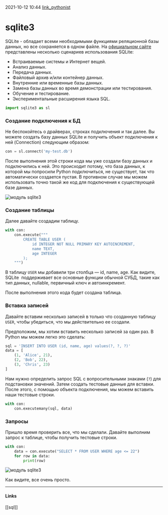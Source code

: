 2021-10-12 10:44
[link_pythonist](https://pythonist.ru/rabota-s-bazoj-dannyh-modul-sqlite3/)
# sqlite3
SQLite -  обладает всеми необходимыми функциями реляционной базы данных, но все сохраняется в одном файле. На [официальном сайте](https://www.sqlite.org/index.html) представлены несколько сценариев использования SQLite:

-   Встраиваемые системы и Интернет вещей.
-   Анализ данных.
-   Передача данных.
-   Файловый архив и/или контейнер данных.
-   Внутренние или временные базы данных.
-   Замена базы данных во время демонстрации или тестирования.
-   Обучение и тестирование.
-   Экспериментальные расширения языка SQL.
```py
import sqlite3 as sl
```
### Создание подключения к БД

Не беспокойтесь о драйверах, строках подключения и так далее. Вы можете создать базу данных SQLite и получить объект подключения к ней (Connection) следующим образом:
```py
con = sl.connect('my-test.db')
```
После выполнения этой строки кода мы уже создали базу данных и подключились к ней. Это происходит потому, что база данных, к которой мы попросили Python подключиться, не существует, так что автоматически создается пустая. В противном случае мы можем использовать точно такой же код для подключения к существующей базе данных.

![модуль sqlite3](https://miro.medium.com/max/700/1*rviROzOMi1ymOQ4DvLgDsQ.png)

### Создание таблицы

Далее давайте создадим таблицу.
```py
with con:
    con.execute("""
        CREATE TABLE USER (
            id INTEGER NOT NULL PRIMARY KEY AUTOINCREMENT,
            name TEXT,
            age INTEGER
        );
    """)
```

В таблицу `USER` мы добавили три столбца — id, name, age. Как видите, SQLite  поддерживает все основные функции обычной СУБД, такие как тип данных, nullable, первичный ключ и автоинкремент.

После выполнения этого кода будет создана таблица.

### Вставка записей

Давайте вставим несколько записей в только что созданную таблицу `USER`, чтобы убедиться, что мы действительно ее создали.

Предположим, мы хотим вставить несколько записей за один раз. В Python мы можем легко это сделать:
```py
sql = 'INSERT INTO USER (id, name, age) values(?, ?, ?)'
data = [
    (1, 'Alice', 21),
    (2, 'Bob', 22),
    (3, 'Chris', 23)
]
```
Нам нужно определить запрос SQL с вопросительными знаками (`?`) для подстановки значений. Затем создать тестовые данные для вставки. После этого, с помощью объекта подключения, мы можем вставить наши тестовые строки.
```py
with con:
	con.executemany(sql, data)
```
### Запросы

Пришло время проверить все, что мы сделали. Давайте выполним запрос к таблице, чтобы получить тестовые строки.

```py
with con:
    data = con.execute("SELECT * FROM USER WHERE age <= 22")
    for row in data:
        print(row)
```
![модуль sqlite3](https://miro.medium.com/max/584/1*j1IilyztcKJsfgPdlT-92w.png)

Как видите, все очень просто.
_____________
#### Links
[[sql]]